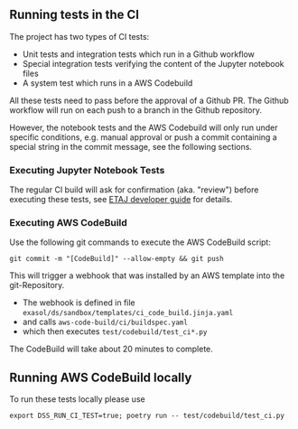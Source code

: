 ## Running tests in the CI

The project has two types of CI tests:
* Unit tests and integration tests which run in a Github workflow
* Special integration tests verifying the content of the Jupyter notebook files
* A system test which runs in a AWS Codebuild

All these tests need to pass before the approval of a Github PR.
The Github workflow will run on each push to a branch in the Github repository.

However, the notebook tests and the AWS Codebuild will only run under specific conditions, e.g. manual approval or push a commit containing a special string in the commit message, see the following sections.

### Executing Jupyter Notebook Tests

The regular CI build will ask for confirmation (aka. "review") before executing these tests, see [ETAJ developer guide](https://github.com/exasol/exasol-test-setup-abstraction-java/blob/main/doc/developer_guide/developer_guide.md#ci-build) for details.

### Executing AWS CodeBuild

Use the following git commands to execute the AWS CodeBuild script:

```shell
git commit -m "[CodeBuild]" --allow-empty && git push
```

This will trigger a webhook that was installed by an AWS template into the git-Repository.
* The webhook is defined in file `exasol/ds/sandbox/templates/ci_code_build.jinja.yaml`
* and calls `aws-code-build/ci/buildspec.yaml`
* which then executes `test/codebuild/test_ci*.py`

The CodeBuild will take about 20 minutes to complete.

## Running AWS CodeBuild locally

To run these tests locally please use

```shell
export DSS_RUN_CI_TEST=true; poetry run -- test/codebuild/test_ci.py
```

